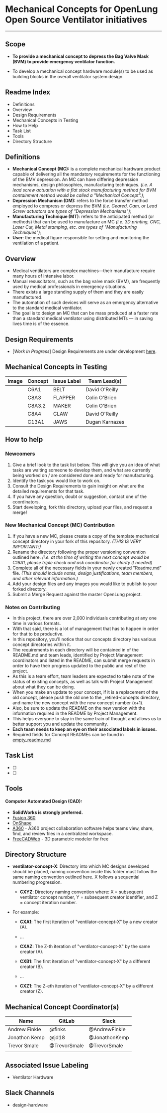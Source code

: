 # Mechanical Concepts for OpenLung Open Source Ventilator initiatives

---

## Scope

- **To provide a mechanical concept to depress the Bag Valve Mask (BVM) to provide emergency ventilator function.**

- To develop a mechanical concept hardware module(s) to be used as building blocks in the overall ventilator system design.

## Readme Index

- Definitions
- Overview
- Design Requirements
- Mechanical Concepts in Testing
- How to Help
- Task List
- Tools
- Directory Structure

## Definitions

- **Mechanical Concept (MC):** is a complete mechanical hardware product capable of delivering all the mandatory requirements for the functioning of the BMV depression. An MC can have differing depression mechanisms, design philosophies, manufacturing techniques. *(i.e. A lead screw actuation with a flat stock manufacturing method for BVM containment method would be called a "Mechanical Concept".);*
- **Depression Mechanism (DM):** refers to the force transfer method employed to compress or depress the BVM *(i.e. Geared, Cam, or Lead Screw actuators are types of "Depression Mechanisms");*
- **Manufacturing Technique (MT)**: refers to the anticipated method (or methods) that can be used to manufacture an MC *(i.e. 3D printing, CNC, Laser Cut, Metal stamping, etc. are types of "Manufacturing Techniques");*
- **User**: the medical figure responsible for setting and monitoring the ventilation of a patient.

## Overview

- Medical ventilators are complex machines—their manufacture require many hours of intensive labor. 
- Manual resuscitators, such as the bag valve mask (BVM), are frequently used by medical professionals in emergency situations.
- There exists a large standing supply of them and they are easily manufactured.
- The automation of such devices will serve as an emergency alternative to the standard medical ventilator.
- The goal is to design an MC that can be mass produced at a faster rate than a standard medical ventilator using distributed MTs — in saving lives time is of the essence.

## Design Requirements

- [*Work In Progress*] Design Requirements are under development [here](/requirements).

## Mechanical Concepts in Testing

| Image | Concept | Issue Label | Team Lead(s) |
|---|---|---|---|
| | C6A1 | BELT | David O'Reilly |
| | C8A3 | FLAPPER | Colin O'Brien |
| | C8A3.2 | MAKER | Colin O'Brien |
| | C8A4 | CLAW | David O'Reilly |
| | C13A1 | JAWS | Dugan Karnazes |

## How to help

### Newcomers

1.  Give a brief look to the task list below. This will give you an idea of what tasks are waiting someone to develop them, and what are currently being worked on / are considered done and ready for manufacturing.
2.  Identify the task you would like to work on.
3.  Consult the Design Requirements to gain insight on what are the detailed requirements for that task.
4.  If you have any question, doubt or suggestion, contact one of the coordinators.
5.  Start developing, fork this directory, upload your files, and request a merge!

### New Mechanical Concept (MC) Contribution

1. If you have a new MC, please create a copy of the template mechanical concept directory in your fork of this repository. *(THIS IS VERY IMPORTANT!)*
2. Rename the directory following the proper versioning convention outlined here. *(i.e. at the time of writing the next concept would be C16A1, please triple check and ask coordinator for clarity if needed)*
3. Complete all of the necessary fields in your newly created "Readme.md" file. *(This should include notes, design justifications, team members, and other relevant information.)*
4. Add your design files and any images you would like to publish to your forked directory.
5. Submit a Merge Request against the master OpenLung project.

### Notes on Contributing

- In this project, there are over 2,000 individuals contributing at any one time in various formats.
- With that said, there is a lot of management that has to happen in order for that to be productive.
- In this repository, you'll notice that our concepts directory has various concept directories within it.
- The requirements in each directory will be contained in of the README.md and team leads, identified by Project Management coordinators and listed in the README, can submit merge requests in order to have their progress updated to the public and rest of the project.
- As this is a team effort, team leaders are expected to take note of the status of existing concepts, as well as talk with Project Management about what they can be doing.
- When you make an update to your concept, if it is a replacement of the old concept, please push the old one to the _retired-concepts directory, and name the new concept with the new concept number (x+1).
- Also, be sure to update the README on the new version with the information required in the README by Project Management.
- This helps everyone to stay in the same train of thought and allows us to better support you and update the community.
- **Each team needs to keep an eye on their associated labels in issues.**
- Required fields for Concept READMEs can be found in [empty_readme.md](concepts/empty_readme.md)

## Task List

* [ ]  
* [ ]  

## Tools

#### Computer Automated Design (CAD):
- **SolidWorks is strongly preferred.**
- [Fusion 360](https://www.autodesk.com/products/fusion-360/mechanical-engineer)
- [OnShape](https://www.onshape.com/)
- [A360](https://www.autodesk.com/products/a360/features) - A360 project collaboration software helps teams view, share, find, and review files in a centralized workspace.
- [FreeCADWeb](https://www.freecadweb.org/) - 3D parametric modeler for free

## Directory Structure

- **ventilator-concept-X**: Directory into which MC designs developed should be placed, naming convention inside this folder must follow the same naming convention outlined here. X follows a sequential numbering progression.
	- **CXYZ**: Directory naming convention where: X = subsequent ventilator concept number, Y = subsequent creator identifier, and Z = concept iteration number.

- For example:
    - **CXA1**: The first iteration of "ventilator-concept-X" by a new creator (A).
    - ...
    - **CXAZ**: The Z-th iteration of "ventilator-concept-X" by the same creator (A).

    - **CXB1**: The first iteration of "ventilator-concept-X" by a different creator (B).
    - ...
	- **CXZ1**: The Z-eth iteration of "ventilator-concept-X" by a different creator (Z).

## Mechanical Concept Coordinator(s)

| Name | GitLab | Slack |
|---|---|---|
| Andrew Finkle | @finks | @AndrewFinkle |
| Jonathon Kemp | @jd18 | @JonathonKemp |
| Trevor Smale | @TrevorSmale | @TrevorSmale |
| | | |

## Associated Issue Labeling

- Ventilator Hardware

## Slack Channels

- design-hardware